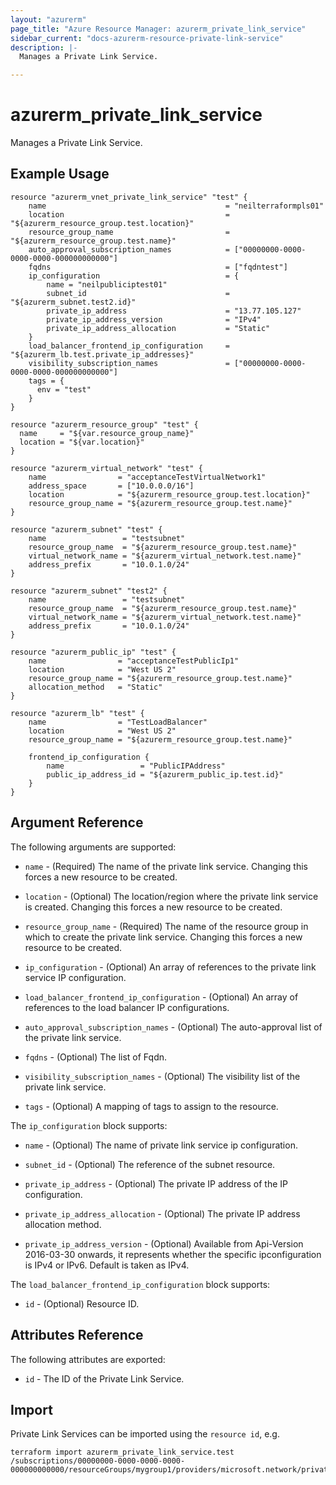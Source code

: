 ```yaml
---
layout: "azurerm"
page_title: "Azure Resource Manager: azurerm_private_link_service"
sidebar_current: "docs-azurerm-resource-private-link-service"
description: |-
  Manages a Private Link Service.

---
```


# azurerm_private_link_service

Manages a Private Link Service.

## Example Usage

```hcl
resource "azurerm_vnet_private_link_service" "test" {
    name                                        = "neilterraformpls01"
    location                                    = "${azurerm_resource_group.test.location}"
    resource_group_name                         = "${azurerm_resource_group.test.name}"
    auto_approval_subscription_names            = ["00000000-0000-0000-0000-000000000000"]
    fqdns                                       = ["fqdntest"]
    ip_configuration                            = {
        name = "neilpubliciptest01"
        subnet_id                               = "${azurerm_subnet.test2.id}"
        private_ip_address                      = "13.77.105.127"
        private_ip_address_version              = "IPv4"
        private_ip_address_allocation           = "Static"
    }
    load_balancer_frontend_ip_configuration     = "${azurerm_lb.test.private_ip_addresses}"
    visibility_subscription_names               = ["00000000-0000-0000-0000-000000000000"]
    tags = {
      env = "test"
    }
}

resource "azurerm_resource_group" "test" {
  name     = "${var.resource_group_name}"
  location = "${var.location}"
}

resource "azurerm_virtual_network" "test" {
    name                = "acceptanceTestVirtualNetwork1"
    address_space       = ["10.0.0.0/16"]
    location            = "${azurerm_resource_group.test.location}"
    resource_group_name = "${azurerm_resource_group.test.name}"
}
 
resource "azurerm_subnet" "test" {
    name                 = "testsubnet"
    resource_group_name  = "${azurerm_resource_group.test.name}"
    virtual_network_name = "${azurerm_virtual_network.test.name}"
    address_prefix       = "10.0.1.0/24"
}
 
resource "azurerm_subnet" "test2" {
    name                 = "testsubnet"
    resource_group_name  = "${azurerm_resource_group.test.name}"
    virtual_network_name = "${azurerm_virtual_network.test.name}"
    address_prefix       = "10.0.1.0/24"
}
 
resource "azurerm_public_ip" "test" {
    name                = "acceptanceTestPublicIp1"
    location            = "West US 2"
    resource_group_name = "${azurerm_resource_group.test.name}"
    allocation_method   = "Static"
}
 
resource "azurerm_lb" "test" {
    name                = "TestLoadBalancer"
    location            = "West US 2"
    resource_group_name = "${azurerm_resource_group.test.name}"
 
    frontend_ip_configuration {
        name                 = "PublicIPAddress"
        public_ip_address_id = "${azurerm_public_ip.test.id}"
    }
}
```

## Argument Reference

The following arguments are supported:

* `name` - (Required) The name of the private link service. Changing this forces a new resource to be created.

* `location` - (Optional) The location/region where the private link service is created. Changing this forces a new resource to be created.

* `resource_group_name` - (Required) The name of the resource group in which to create the private link service. Changing this forces a new resource to be created.

* `ip_configuration` - (Optional) An array of references to the private link service IP configuration.

* `load_balancer_frontend_ip_configuration` - (Optional) An array of references to the load balancer IP configurations.

* `auto_approval_subscription_names` - (Optional) The auto-approval list of the private link service.

* `fqdns` - (Optional) The list of Fqdn.

* `visibility_subscription_names` - (Optional) The visibility list of the private link service.

* `tags` - (Optional) A mapping of tags to assign to the resource.

The `ip_configuration` block supports:

* `name` - (Optional) The name of private link service ip configuration.

* `subnet_id` - (Optional) The reference of the subnet resource.

* `private_ip_address` - (Optional) The private IP address of the IP configuration.

* `private_ip_address_allocation` - (Optional) The private IP address allocation method.

* `private_ip_address_version` - (Optional) Available from Api-Version 2016-03-30 onwards, it represents whether the specific ipconfiguration is IPv4 or IPv6. Default is taken as IPv4.

The `load_balancer_frontend_ip_configuration` block supports:

* `id` - (Optional) Resource ID.

## Attributes Reference

The following attributes are exported:

* `id` - The ID of the Private Link Service.

## Import

Private Link Services can be imported using the `resource id`, e.g.

```shell
terraform import azurerm_private_link_service.test /subscriptions/00000000-0000-0000-0000-000000000000/resourceGroups/mygroup1/providers/microsoft.network/privateLinkServices/myprivatelinkservice1
```
